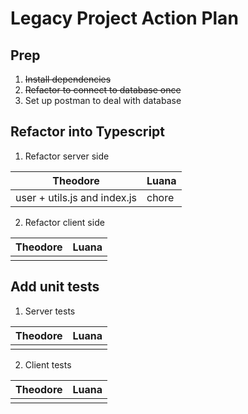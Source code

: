 # Legacy Project Action Plan

## Prep
1. ~~Install dependencies~~
2. ~~Refactor to connect to database once~~
2. Set up postman to deal with database

## Refactor into Typescript
1. Refactor server side

| Theodore | Luana |
| ----------- | ----------- |
| user + utils.js and index.js | chore |

2. Refactor client side

| Theodore | Luana |
| ----------- | ----------- |
|  |  |

## Add unit tests
1. Server tests

| Theodore | Luana |
| ----------- | ----------- |
|  |  |

2. Client tests

| Theodore | Luana |
| ----------- | ----------- |
|  |  |
